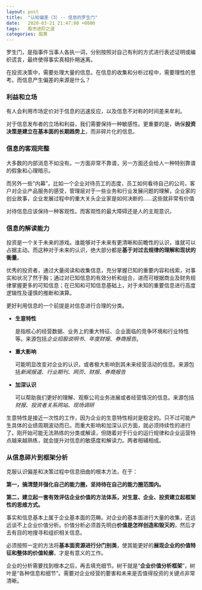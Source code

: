 ```yaml
---
layout: post
title:  "认知偏差（3）-- 信息的罗生门"
date:   2020-03-21 21:47:08 +0800
tags:   股市进阶之道
categories: 股票
---
```


罗生门，是指事件当事人各执一词，分别按照对自己有利的方式进行表述证明或编织谎言，最终使得事实真相扑朔迷离。

在投资决策中，需要处理大量的信息。在信息的收集和分析过程中，需要理性的思考。而信息产生偏差的来源是什么？

### 利益和立场

有人会利用市场定价对于信息的迅速反应，以及信息不对称的时间差来牟利。

对于信息发布者的立场和利益，我们需要保持一种敏感性。更重要的是，确保**投资决策是建立在基本面的长期趋势上**，而非碎片化的信息。

### 信息的客观完整

大多数的内部消息不如没有。一方面非常不靠谱，另一方面还会给人一种特别靠谱的假象和心理暗示。

而另外一些“内幕”，比如一个企业对待员工的态度，员工如何看待自己的公司，客户对企业产品服务的感受，管理层对于一些业务和行业发展问题的理解，企业家的创业故事，企业发展过程中的重大关头企业家是如何决断的……这些就非常有价值

对待信息应该保持一种客观性。而客观性的最大障碍还是人的主观意识。

### 信息的解读能力

投资是一个关于未来的游戏。谁能够对于未来有更清晰和前瞻性的认识，谁就可以占据主动。而这种对于未来的认识，绝大部分都是**基于对过去规律的理解和现状的衡量**。

优秀的投资者，通过大量阅读和收集信息，充分掌握已知的重要内容和线索，对事实和状况了然于胸；通过对已知信息的有效分析和组合，进而可根据商业及财务规律掌握更多的可知信息；在已知和可知信息基础上，对于未知的重要信息进行高度逻辑性及谨慎的推断和演算。

更好利用信息的一个前提是对信息进行合理的分类。

+ **生意特性**

    是指核心的经营数据、业务上的重大特征、企业面临的竞争环境和行业特性等。来源包括*企业招股说明书*、*年度财报*、*券商报告*。

+ **重大影响**

    可能明显改变对企业的认识，或者极大影响到其未来经营活动的信息。来源包括*新闻报道*、*行业期刊*、*网页*、*财报*、*券商报告*

+ **加深认识**

    可以帮助我们更好的理解、观察公司业务进展或者经营情况的信息。来源包括*财报*、*投资者关系网站*、*现场调研*

生意特性是接近一次性的工作，因为企业的生意特性相对是稳定的。只不过可能产生具体的业绩周期波动而已。而重大影响和加深认识方面，就必须持续性的进行了。刚开始可能无法熟练的分类或解读，但随着对于行业的运行规律和企业运营特点越来越熟练，就会提升对信息的敏感度和解读力。两者相辅相成。

### 从信息碎片到框架分析

克服认识偏差和决策过程中信息扭曲的根本方法，在于：

**第一，搞清楚并强化自己的能力圈，坚持待在自己的能力圈范围内。**

**第二，建立起一套有效评估企业价值的方法体系，对生意、企业、投资建立起框架性的思维方式。**

事实和信息基本上属于企业基本面的范畴。对企业的基本面进行大量的收集，还远远谈不上企业价值分析。价值分析必须首先明白**价值是怎样创造和毁灭的**，然后才去有目的地搜寻和组织相关信息。

必须按照一定的方法将**基本面资源进行分门别类**，使其能更好的**展现企业的价值特征和整体的价值轮廓**，才是有意义的工作。

企业的分析需要找到根本之后，再去填充细节。树干就是“**企业价值分析框架**”，树叶是“各种信息和细节”。需要对企业经营的要害和未来是否值得投资的关键点非常清晰。